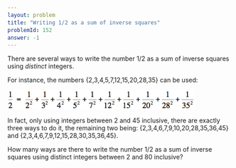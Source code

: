 ```yaml
---
layout: problem
title: "Writing 1/2 as a sum of inverse squares"
problemId: 152
answer: -1
---
```

There are several ways to write the number 1/2 as a sum of inverse squares using *distinct* integers.

For instance, the numbers {2,3,4,5,7,12,15,20,28,35} can be used:

![](project/images/p152_sum.gif)

In fact, only using integers between 2 and 45 inclusive, there are exactly three ways to do it, the remaining two being: {2,3,4,6,7,9,10,20,28,35,36,45} and {2,3,4,6,7,9,12,15,28,30,35,36,45}.

How many ways are there to write the number 1/2 as a sum of inverse squares using distinct integers between 2 and 80 inclusive?